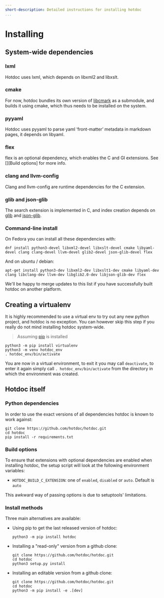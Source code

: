 ```yaml
---
short-description: Detailed instructions for installing hotdoc
...
```


# Installing

## System-wide dependencies

### lxml

Hotdoc uses lxml, which depends on libxml2 and libxslt.

### cmake

For now, hotdoc bundles its own version of [libcmark](https://github.com/jgm/cmark) as a submodule, and builds it using cmake, which thus needs to be installed on the system.

### pyyaml

Hotdoc uses pyyaml to parse yaml ‘front-matter’ metadata in markdown pages, it depends on libyaml.

### flex

flex is an optional dependency, which enables the C and GI extensions. See [][Build options] for more info.

### clang and llvm-config

Clang and llvm-config are runtime dependencies for the C extension. 

### glib and json-glib

The search extension is implemented in C, and index creation depends on [glib](https://developer.gnome.org/glib/) and [json-glib](https://developer.gnome.org/json-glib/).

### Command-line install

On Fedora you can install all these dependencies with:

```
dnf install python3-devel libxml2-devel libxslt-devel cmake libyaml-devel clang clang-devel llvm-devel glib2-devel json-glib-devel flex
```

And on ubuntu / debian:

```
apt-get install python3-dev libxml2-dev libxslt1-dev cmake libyaml-dev clang libclang-dev llvm-dev libglib2.0-dev libjson-glib-dev flex
```

We'll be happy to merge updates to this list if you have successfully built hotdoc on another platform.

## Creating a virtualenv

It is highly recommended to use a virtual env to try out any new python project, and hotdoc is no exception. You can however skip this step if you really do not
mind installing hotdoc system-wide.

> Assuming [pip](https://pip.pypa.io/en/stable/) is installed

```
python3 -m pip install virtualenv
python3 -m venv hotdoc_env
. hotdoc_env/bin/activate
```

You are now in a virtual environment, to exit it you may call `deactivate`, to enter it again simply call `. hotdoc_env/bin/activate` from the directory in which the environment was created.

## Hotdoc itself

### Python dependencies

In order to use the exact versions of all dependencies hotdoc is known to work against:
```
git clone https://github.com/hotdoc/hotdoc.git
cd hotdoc
pip install -r requirements.txt
```

### Build options

To ensure that extensions with optional dependencies are enabled when installing hotdoc, the setup script will look at the following environment variables:

- `HOTDOC_BUILD_C_EXTENSION`: one of `enabled`, `disabled` or `auto`. Default is `auto`

This awkward way of passing options is due to setuptools' limitations.

### Install methods

Three main alternatives are available:

* Using pip to get the last released version of hotdoc:
  ```
  python3 -m pip install hotdoc
  ```

* Installing a "read-only" version from a github clone:
  ```
  git clone https://github.com/hotdoc/hotdoc.git
  cd hotdoc
  python3 setup.py install
  ```

* Installing an editable version from a github clone:
  ```
  git clone https://github.com/hotdoc/hotdoc.git
  cd hotdoc
  python3 -m pip install -e .[dev]
  ```
